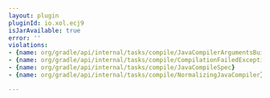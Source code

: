 ```yaml
---
layout: plugin
pluginId: io.xol.ecj9
isJarAvailable: true
error: ''
violations:
- {name: org/gradle/api/internal/tasks/compile/JavaCompilerArgumentsBuilder}
- {name: org/gradle/api/internal/tasks/compile/CompilationFailedException}
- {name: org/gradle/api/internal/tasks/compile/JavaCompileSpec}
- {name: org/gradle/api/internal/tasks/compile/NormalizingJavaCompiler}

---
```

